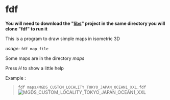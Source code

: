# fdf

**You will need to download the "[libs](https://github.com/cquillet/libs)" project in the same directory you will clone "fdf" to run it**

This is a program to draw simple maps in isometric 3D

*usage:* `fdf map_file`

Some maps are in the directory *maps*

Press *H* to show a little help


Example :
> `fdf maps/MGDS_CUSTOM_LOCALITY_TOKYO_JAPAN_OCEAN1_XXL.fdf`
![MGDS_CUSTOM_LOCALITY_TOKYO_JAPAN_OCEAN1_XXL](http://quillet.com/images/fdf.png)
